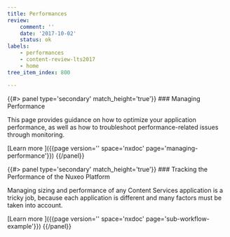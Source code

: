 ```yaml
---
title: Performances
review:
    comment: ''
    date: '2017-10-02'
    status: ok
labels:
    - performances
    - content-review-lts2017
    - home
tree_item_index: 800

---
```

<div class="row" data-equalizer data-equalize-on="medium">
<div class="column medium-6">
{{#> panel type='secondary' match_height='true'}}
### Managing Performance

This page provides guidance on how to optimize your application performance, as well as how to troubleshoot performance-related issues through monitoring.

[Learn more&nbsp;<i class="fa fa-long-arrow-right" aria-hidden="true"></i>]({{page version='' space='nxdoc' page='managing-performance'}})
{{/panel}}
</div>

<div class="column medium-6">
{{#> panel type='secondary' match_height='true'}}
### Tracking the Performance of the Nuxeo Platform

Managing sizing and performance of any Content Services application is a tricky job, because each application is different and many factors must be taken into account.

[Learn more&nbsp;<i class="fa fa-long-arrow-right" aria-hidden="true"></i>]({{page version='' space='nxdoc' page='sub-workflow-example'}})
{{/panel}}
</div>

</div>
